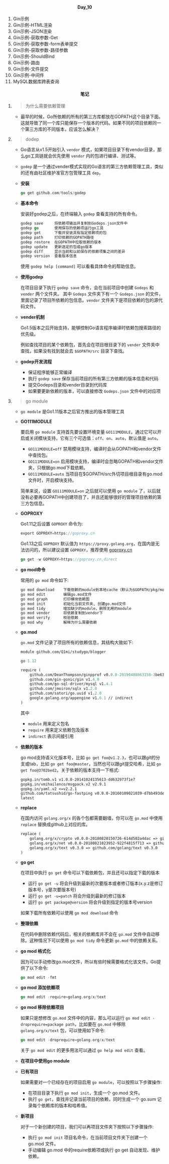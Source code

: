 #### <center>Day_10</center>

1. Gin示例
2. Gin示例-HTML渲染
3. Gin示例-JSON渲染
4. Gin示例-获取参数-Get
5. Gin示例-获取参数-form表单提交
6. Gin示例-获取参数-路径参数
7. Gin示例-ShouldBind
8. Gin示例-路由
9. Gin示例-文件提交
10. Gin示例-中间件
11. MySQL数据库跨表查询

#### <center>笔记</center>

1. > 为什么需要依赖管理
  
    - 最早的时候，Go所依赖的所有的第三方库都放在GOPATH这个目录下面。这就导致了同一个库只能保存一个版本的代码。如果不同的项目依赖同一个第三方库的不同版本，应该怎么解决？

2. > dodep

    - Go语言从v1.5开始引入 `vendor` 模式，如果项目目录下有vendor目录，那么go工具链就会优先使用 `vendor` 内的包进行编译、测试等。

    - `godep` 是一个通过vender模式实现的Go语言的第三方依赖管理工具，类似的还有由社区维护准官方包管理工具 `dep`。

    - **安装**

        ```go
        go get github.com/tools/godep
        ```

    - **基本命令**

        安装好godep之后，在终端输入 `godep` 查看支持的所有命令。

        ```go
        godep save     将依赖项输出并复制到Godeps.json文件中
        godep go       使用保存的依赖项运行go工具
        godep get      下载并安装具有指定依赖项的包
        godep path     打印依赖的GOPATH路径
        godep restore  在GOPATH中拉取依赖的版本
        godep update   更新选定的包或go版本
        godep diff     显示当前和以前保存的依赖项集之间的差异
        godep version  查看版本信息
        ```

        使用 `godep help [command]` 可以看看具体命令的帮助信息。

    - **使用godep**

        在项目目录下执行 `godep save` 命令，会在当前项目中创建 `Godeps` 和 `vender` 两个文件夹。
        其中 `Godeps` 文件夹下有一个 `Godeps.json` 的文件，里面记录了项目所依赖的包信息。`vendor` 文件夹下是项目依赖的包的源代码文件。

    - **vender机制**

        Go1.5版本之后开始支持，能够控制Go语言程序编译时依赖包搜索路径的优先级。

        例如查找项目的某个依赖包，首先会在项目根目录下的 `vender` 文件夹中查找，如果没有找到就会去 `$GOPATH/src` 目录下查找。

    - **godep开发流程**

      - 保证程序能够正常编译
      - 执行 `godep save` 保存当前项目的所有第三方依赖的版本信息和代码
      - 提交Godeps目录和vender目录到代码库
      - 如果要更新依赖的版本，可以直接修改 `Godeps.json` 文件中的对应项

3. > go module

    - `go module` 是Go1.11版本之后官方推出的版本管理工具

    - **GO111MODULE**

        要启用 `go module` 支持首先要设置环境变量 `GO111MODULE`，通过它可以开启或关闭模块支持，它有三个可选值：`off`、`on`、`auto`，默认值是 `auto`。

        - `GO111MODULE=off` 禁用模块支持，编译时会从GOPATH和vendor文件中查找包。
        - `GO111MODULE=on` 启用模块支持，编译时会忽略GOPATH和vendor文件夹，只根据go.mod下载依赖。
        - `GO111MODULE=auto` 当项目在$GOPATH/src外切项目根目录有go.mod文件时，开启模块支持。

        简单来说，设置 `GO111MODULE=on` 之后就可以使用 `go module` 了，以后就没有必要再GOPATH中创建项目了，并且还能够很好的管理项目依赖的第三方包信息。

    - **GOPROXY**

        Go1.11之后设置 `GOPROXY` 命令为:

        ```go
        export GOPROXY=https://goproxy.cn
        ```

        Go1.13之后 `GOPROXY` 默认值为 `https://proxy.golang.org`，在国内是无法访问的，所以建议设置 `GOPROXY`，推荐使用 [goproxy.cn](https://studygolang.com/topics/10014)

        ```go
        go get -w GOPROXY=https://goproxy.cn,direct
        ```

    - **go mod命令**

        常用的 `go mod` 命令如下:

        ```txt
        go mod download    下载依赖的module到本地cache（默认为$GOPATH/pkg/mod目录）
        go mod edit        编辑go.mod文件
        go mod graph       打印模块依赖图
        go mod init        初始化当前文件夹, 创建go.mod文件
        go mod tidy        增加缺少的module，删除无用的module
        go mod vendor      将依赖复制到vendor下
        go mod verify      校验依赖
        go mod why         解释为什么需要依赖
        ```

    - **go.mod**

        `go.mod` 文件记录了项目所有的依赖信息，其结构大致如下:

        ```mod
        module github.com/Q1mi/studygo/blogger

        go 1.12

        require (
            github.com/DeanThompson/ginpprof v0.0.0-20190408063150-3be636683586
            github.com/gin-gonic/gin v1.4.0
            github.com/go-sql-driver/mysql v1.4.1
            github.com/jmoiron/sqlx v1.2.0
            github.com/satori/go.uuid v1.2.0
            google.golang.org/appengine v1.6.1 // indirect
        )
        ```

        其中

        - `module` 用来定义包名
        - `require` 用来定义依赖包及版本
        - `indirect` 表示间接引用

    - **依赖的版本**

        go mod支持语义化版本号，比如 `go get foo@v1.2.3`，也可以跟git的分支或tab，比如 `go get foo@master`，当然也可以跟git提交哈希，比如 `go get foo@3702bed2`。关于依赖的版本支持一下格式:

        ```txt
        gopkg.in/tomb.v1 v1.0.0-20141024135613-dd632973f1e7
        gopkg.in/vmihailenco/msgpack.v2 v2.9.1
        gopkg.in/yaml.v2 <=v2.2.1
        github.com/tatsushid/go-fastping v0.0.0-20160109021039-d7bb493dee3e
        latest
        ```

    - **replace**

        在国内访问 `golang.org/x` 的各个包都需要翻墙，你可以在 `go.mod` 中使用 `replace` 替换成github上对应的库。

        ```txt
        replace (
            golang.org/x/crypto v0.0.0-20180820150726-614d502a4dac => github.com/golang/crypto v0.0.0-20180820150726-614d502a4dac
            golang.org/x/net v0.0.0-20180821023952-922f4815f713 => github.com/golang/net v0.0.0-20180826012351-8a410e7b638d
            golang.org/x/text v0.3.0 => github.com/golang/text v0.3.0
        )
        ```

    - **go get**

        在项目中执行 `go get` 命令可以下载依赖包，并且还可以指定下载的版本

        - 运行 `go get -u` 将会升级到最新的次要版本或者修订版本(x.y.z是修订版本号，y是次要版本号)
        - 运行 `go get -u=patch` 将会升级到最新的修订版本
        - 运行 `go get package@version` 将会升级到指定的版本号version

        如果下载所有依赖可以使用 `go mod download` 命令

    - **整理依赖**

        在代码中删除依赖代码后，相关的依赖库并不会在 `go.mod` 文件中自动移除。这种情况下可以使用 `go mod tidy` 命令更新 `go.mod` 中的依赖关系。

    - **go mod 格式化**

        因为可以手动修改go.mod文件，所以有些时候需要格式化该文件。Go提供了以下命令:

        ```go
        go mod edit -fmt
        ```

    - **go mod 添加依赖项**

        ```go
        go mod edit -require=golang.org/x/text
        ```

    - **go mod 移除依赖项目**

        如果只是想修改 `go.mod` 文件中的内容，那么可以运行 `go mod edit -droprequire=package path`，比如要在 `go.mod` 中移除 `golang.org/x/text` 包，可以使用如下命令:

        ```go
        go mod edit -droprequire=golang.org/x/text
        ```

        关于 `go mod edit` 的更多用法可以通过 `go help mod edit` 查看。

    - **在项目中使用go module**

    - **已有项目**

        如果需要对一个已经存在的项目启用 `go module`，可以按照以下步骤操作:

        - 在项目目录下执行 `go mod init`，生成一个 go.mod 文件。
        - 执行 `go get`，查找并记录当前项目的依赖，同时生成一个 go.sum 记录每个依赖库的版本和哈希值。

    - **新项目**

        对于一个新创建的项目，我们可以再项目文件夹下按照以下步骤操作:

        - 执行 `go mod init` 项目名命令，在当前项目文件夹下创建一个 go.mod 文件。
        - 手动编辑 go.mod 中的require依赖项或执行 go get 自动发现、维护依赖。

